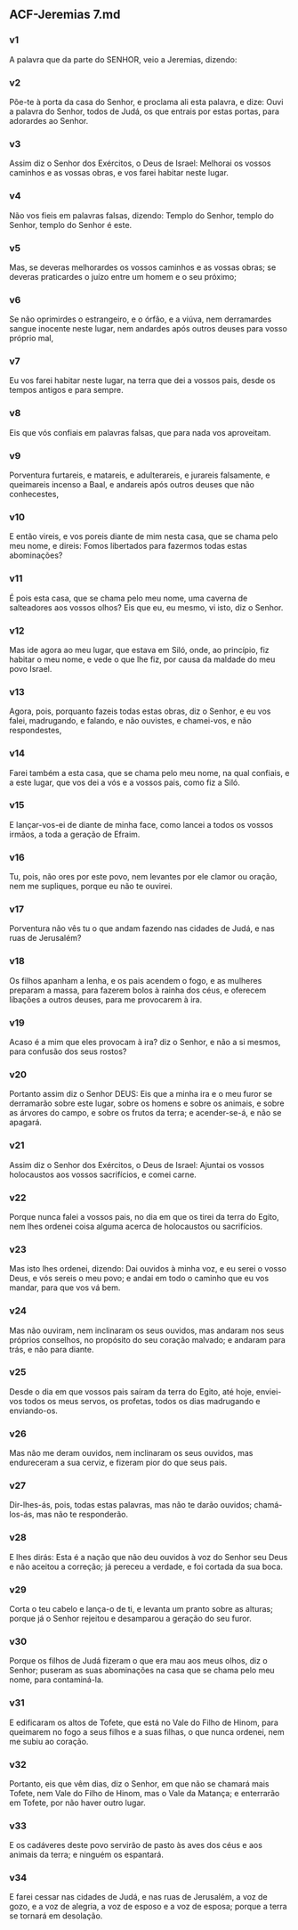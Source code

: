 ## ACF-Jeremias 7.md
### v1
 A palavra que da parte do SENHOR, veio a Jeremias, dizendo:
### v2
 Põe-te à porta da casa do Senhor, e proclama ali esta palavra, e dize: Ouvi a palavra do Senhor, todos de Judá, os que entrais por estas portas, para adorardes ao Senhor.
### v3
 Assim diz o Senhor dos Exércitos, o Deus de Israel: Melhorai os vossos caminhos e as vossas obras, e vos farei habitar neste lugar.
### v4
 Não vos fieis em palavras falsas, dizendo: Templo do Senhor, templo do Senhor, templo do Senhor é este.
### v5
 Mas, se deveras melhorardes os vossos caminhos e as vossas obras; se deveras praticardes o juízo entre um homem e o seu próximo;
### v6
 Se não oprimirdes o estrangeiro, e o órfão, e a viúva, nem derramardes sangue inocente neste lugar, nem andardes após outros deuses para vosso próprio mal,
### v7
 Eu vos farei habitar neste lugar, na terra que dei a vossos pais, desde os tempos antigos e para sempre.
### v8
 Eis que vós confiais em palavras falsas, que para nada vos aproveitam.
### v9
 Porventura furtareis, e matareis, e adulterareis, e jurareis falsamente, e queimareis incenso a Baal, e andareis após outros deuses que não conhecestes,
### v10
 E então vireis, e vos poreis diante de mim nesta casa, que se chama pelo meu nome, e direis: Fomos libertados para fazermos todas estas abominações?
### v11
 É pois esta casa, que se chama pelo meu nome, uma caverna de salteadores aos vossos olhos? Eis que eu, eu mesmo, vi isto, diz o Senhor.
### v12
 Mas ide agora ao meu lugar, que estava em Siló, onde, ao princípio, fiz habitar o meu nome, e vede o que lhe fiz, por causa da maldade do meu povo Israel.
### v13
 Agora, pois, porquanto fazeis todas estas obras, diz o Senhor, e eu vos falei, madrugando, e falando, e não ouvistes, e chamei-vos, e não respondestes,
### v14
 Farei também a esta casa, que se chama pelo meu nome, na qual confiais, e a este lugar, que vos dei a vós e a vossos pais, como fiz a Siló.
### v15
 E lançar-vos-ei de diante de minha face, como lancei a todos os vossos irmãos, a toda a geração de Efraim.
### v16
 Tu, pois, não ores por este povo, nem levantes por ele clamor ou oração, nem me supliques, porque eu não te ouvirei.
### v17
 Porventura não vês tu o que andam fazendo nas cidades de Judá, e nas ruas de Jerusalém?
### v18
 Os filhos apanham a lenha, e os pais acendem o fogo, e as mulheres preparam a massa, para fazerem bolos à rainha dos céus, e oferecem libações a outros deuses, para me provocarem à ira.
### v19
 Acaso é a mim que eles provocam à ira? diz o Senhor, e não a si mesmos, para confusão dos seus rostos?
### v20
 Portanto assim diz o Senhor DEUS: Eis que a minha ira e o meu furor se derramarão sobre este lugar, sobre os homens e sobre os animais, e sobre as árvores do campo, e sobre os frutos da terra; e acender-se-á, e não se apagará.
### v21
 Assim diz o Senhor dos Exércitos, o Deus de Israel: Ajuntai os vossos holocaustos aos vossos sacrifícios, e comei carne.
### v22
 Porque nunca falei a vossos pais, no dia em que os tirei da terra do Egito, nem lhes ordenei coisa alguma acerca de holocaustos ou sacrifícios.
### v23
 Mas isto lhes ordenei, dizendo: Dai ouvidos à minha voz, e eu serei o vosso Deus, e vós sereis o meu povo; e andai em todo o caminho que eu vos mandar, para que vos vá bem.
### v24
 Mas não ouviram, nem inclinaram os seus ouvidos, mas andaram nos seus próprios conselhos, no propósito do seu coração malvado; e andaram para trás, e não para diante.
### v25
 Desde o dia em que vossos pais saíram da terra do Egito, até hoje, enviei-vos todos os meus servos, os profetas, todos os dias madrugando e enviando-os.
### v26
 Mas não me deram ouvidos, nem inclinaram os seus ouvidos, mas endureceram a sua cerviz, e fizeram pior do que seus pais.
### v27
 Dir-lhes-ás, pois, todas estas palavras, mas não te darão ouvidos; chamá-los-ás, mas não te responderão.
### v28
 E lhes dirás: Esta é a nação que não deu ouvidos à voz do Senhor seu Deus e não aceitou a correção; já pereceu a verdade, e foi cortada da sua boca.
### v29
 Corta o teu cabelo e lança-o de ti, e levanta um pranto sobre as alturas; porque já o Senhor rejeitou e desamparou a geração do seu furor.
### v30
 Porque os filhos de Judá fizeram o que era mau aos meus olhos, diz o Senhor; puseram as suas abominações na casa que se chama pelo meu nome, para contaminá-la.
### v31
 E edificaram os altos de Tofete, que está no Vale do Filho de Hinom, para queimarem no fogo a seus filhos e a suas filhas, o que nunca ordenei, nem me subiu ao coração.
### v32
 Portanto, eis que vêm dias, diz o Senhor, em que não se chamará mais Tofete, nem Vale do Filho de Hinom, mas o Vale da Matança; e enterrarão em Tofete, por não haver outro lugar.
### v33
 E os cadáveres deste povo servirão de pasto às aves dos céus e aos animais da terra; e ninguém os espantará.
### v34
 E farei cessar nas cidades de Judá, e nas ruas de Jerusalém, a voz de gozo, e a voz de alegria, a voz de esposo e a voz de esposa; porque a terra se tornará em desolação.
